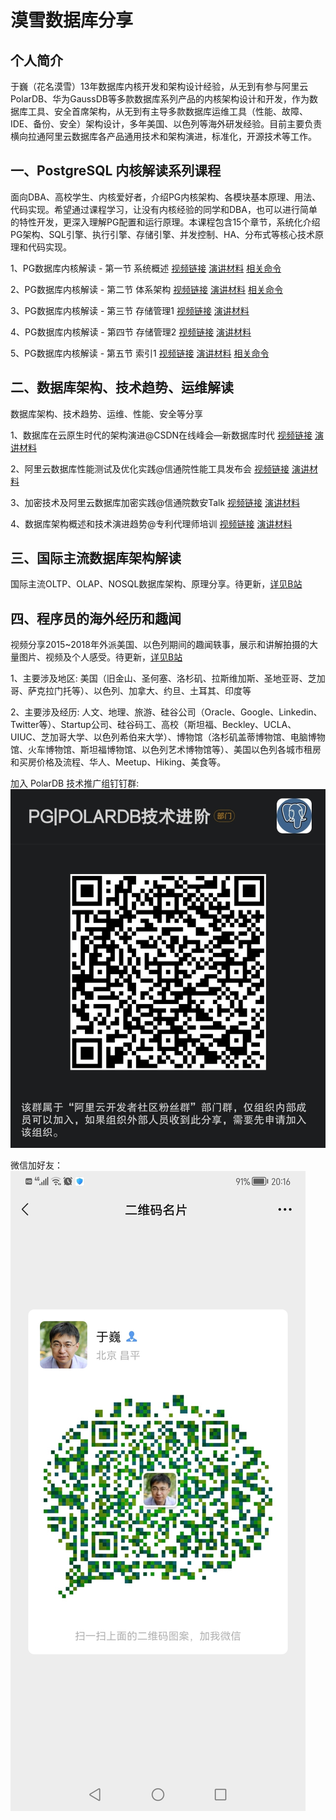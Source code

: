 # 漠雪数据库分享

## 个人简介

于巍（花名漠雪）13年数据库内核开发和架构设计经验，从无到有参与阿里云PolarDB、华为GaussDB等多款数据库系列产品的内核架构设计和开发，作为数据库工具、安全首席架构，从无到有主导多款数据库运维工具（性能、故障、IDE、备份、安全）架构设计，多年美国、以色列等海外研发经验。目前主要负责横向拉通阿里云数据库各产品通用技术和架构演进，标准化，开源技术等工作。


## 一、PostgreSQL 内核解读系列课程

面向DBA、高校学生、内核爱好者，介绍PG内核架构、各模块基本原理、用法、代码实现。希望通过课程学习，让没有内核经验的同学和DBA，也可以进行简单的特性开发，更深入理解PG配置和运行原理。本课程包含15个章节，系统化介绍PG架构、SQL引擎、执行引擎、存储引擎、并发控制、HA、分布式等核心技术原理和代码实现。

1、PG数据库内核解读 - 第一节 系统概述 
[视频链接](https://www.bilibili.com/video/BV1gV4y147D7?spm_id_from=333.999.0.0&vd_source=70bd93807a27926fda1db56ec32ef895) 
[演讲材料](https://github.com/moxuedb/blog/PostgresKernel/Chapter-01/PG数据库内核解读-1.系统概述.pdf) 
[相关命令](https://github.com/moxuedb/blog/PostgresKernel/Chapter-01/PG数据库内核解读-1.系统概述相关命令.txt)

2、PG数据库内核解读 - 第二节 体系架构 [视频链接](https://www.bilibili.com/video/BV1VV4y1s7i7?spm_id_from=333.999.0.0&vd_source=70bd93807a27926fda1db56ec32ef895) [演讲材料](https://github.com/moxuedb/blog/PostgresKernel/Chapter-02/PG数据库内核解读-2.体系架构.pdf) [相关命令](https://github.com/moxuedb/blog/PostgresKernel/Chapter-02/PG数据库内核解读-2.体系架构相关命令.txt)

3、PG数据库内核解读 - 第三节 存储管理1 [视频链接](https://www.bilibili.com/video/BV12B4y167Wa?spm_id_from=333.999.0.0&vd_source=70bd93807a27926fda1db56ec32ef895) [演讲材料](https://github.com/moxuedb/blog/PostgresKernel/Chapter-03/PG数据库内核解读-3.存储管理1.pdf)

4、PG数据库内核解读 - 第四节 存储管理2 [视频链接](https://www.bilibili.com/video/BV11T411w788?spm_id_from=333.999.0.0&vd_source=70bd93807a27926fda1db56ec32ef895) [演讲材料](https://github.com/moxuedb/blog/PostgresKernel/Chapter-04/PG数据库内核解读-4.存储管理2.pdf)

5、PG数据库内核解读 - 第五节 索引1 [视频链接]() [演讲材料]() [相关命令]()


## 二、数据库架构、技术趋势、运维解读

数据库架构、技术趋势、运维、性能、安全等分享

1、数据库在云原生时代的架构演进@CSDN在线峰会—新数据库时代 [视频链接](https://www.bilibili.com/video/BV1qB4y1B75W?spm_id_from=333.999.0.0) [演讲材料](https://github.com/moxuedb/blog/DatabaseArchitect/数据库在云原生时代的架构演进v2-CSDN线上峰会.pdf)

2、阿里云数据库性能测试及优化实践@信通院性能工具发布会 [视频链接](https://www.bilibili.com/video/BV1Ed4y1o7SE?spm_id_from=333.999.0.0&vd_source=70bd93807a27926fda1db56ec32ef895) [演讲材料](https://github.com/moxuedb/blog/DatabaseArchitect/阿里云数据库性能测试及优化实践-信通院性能工具发布会.pdf)

3、加密技术及阿里云数据库加密实践@信通院数安Talk  [视频链接](https://applykaz7gv6223.h5.xiaoeknow.com/v2/course/alive/l_627a25c0e4b0812e179790c2?app_id=appLyKaz7gV6223&pro_id=&type=2&available=true&share_user_id=u_5f26cd4df201e_oWQ1sj3xSF&share_type=5&scene=%E5%88%86%E4%BA%AB&is_redirect=1&share_scene=1&entry=2&entry_type=2002) [演讲材料](https://github.com/moxuedb/blog/DatabaseArchitect/数据库加密技术及阿里云数据库实践-信通院数安Talk.pdf)

4、数据库架构概述和技术演进趋势@专利代理师培训 [视频链接](https://www.bilibili.com/video/BV1jP411j7mp?spm_id_from=333.999.0.0&vd_source=70bd93807a27926fda1db56ec32ef895) [演讲材料](https://github.com/moxuedb/blog/DatabaseArchitect/数据库架构概述和技术演进趋势-专利代理师培训.pdf)


## 三、国际主流数据库架构解读

国际主流OLTP、OLAP、NOSQL数据库架构、原理分享。待更新，[详见B站](https://space.bilibili.com/471917871)


## 四、程序员的海外经历和趣闻

视频分享2015~2018年外派美国、以色列期间的趣闻轶事，展示和讲解拍摄的大量图片、视频及个人感受。待更新，[详见B站](https://space.bilibili.com/471917871)

1、主要涉及地区: 美国（旧金山、圣何塞、洛杉矶、拉斯维加斯、圣地亚哥、芝加哥、萨克拉门托等）、以色列、加拿大、约旦、土耳其、印度等

2、主要涉及经历: 人文、地理、旅游、硅谷公司（Oracle、Google、Linkedin、Twitter等）、Startup公司、硅谷码工、高校（斯坦福、Beckley、UCLA、UIUC、芝加哥大学、以色列希伯来大学）、博物馆（洛杉矶盖蒂博物馆、电脑博物馆、火车博物馆、斯坦福博物馆、以色列艺术博物馆等）、美国以色列各城市租房和买房价格及流程、华人、Meetup、Hiking、美食等。



加入 PolarDB 技术推广组钉钉群:
![polardb_group](https://github.com/moxuedb/blog/blob/main/polardb_group.png)

微信加好友：
![漠雪的微信](https://github.com/moxuedb/blog/blob/main/moxue_wechat.png) 

